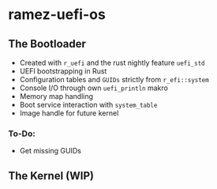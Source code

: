 # ramez-uefi-os

## The Bootloader
- Created with `r_uefi` and the rust nightly feature `uefi_std`
- UEFI bootstrapping in Rust
- Configuration tables and `GUIDs` strictly from `r_efi::system`
- Console I/O through own `uefi_println` makro
- Memory map handling
- Boot service interaction with `system_table`
- Image handle for future kernel

### To-Do:
- Get missing GUIDs

## The Kernel (WIP)
